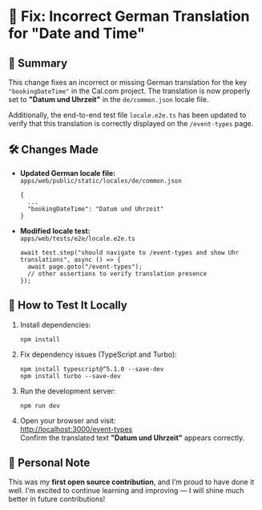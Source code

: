 <!DOCTYPE html>
<html lang="en">
<head>
  <meta charset="UTF-8" />
  <meta name="viewport" content="width=device-width, initial-scale=1" />
  <title>Fix: Incorrect German Translation for "Date and Time"</title>
</head>
<body>
  <h1>🔧 Fix: Incorrect German Translation for "Date and Time"</h1>

  <h2>📝 Summary</h2>
  <p>This change fixes an incorrect or missing German translation for the key <code>"bookingDateTime"</code> in the Cal.com project. The translation is now properly set to <strong>"Datum und Uhrzeit"</strong> in the <code>de/common.json</code> locale file.</p>
  <p>Additionally, the end-to-end test file <code>locale.e2e.ts</code> has been updated to verify that this translation is correctly displayed on the <code>/event-types</code> page.</p>

  <h2>🛠️ Changes Made</h2>
  <ul>
    <li><strong>Updated German locale file:</strong><br />
      <code>apps/web/public/static/locales/de/common.json</code>
      <pre><code>{
  ...
  "bookingDateTime": "Datum und Uhrzeit"
}</code></pre>
    </li>
    <li><strong>Modified locale test:</strong><br />
      <code>apps/web/tests/e2e/locale.e2e.ts</code>
      <pre><code>await test.step("should navigate to /event-types and show Uhr translations", async () => {
  await page.goto("/event-types");
  // other assertions to verify translation presence
});</code></pre>
    </li>
  </ul>

  <h2>🧪 How to Test It Locally</h2>
  <ol>
    <li>Install dependencies:
      <pre><code>npm install</code></pre>
    </li>
    <li>Fix dependency issues (TypeScript and Turbo):
      <pre><code>npm install typescript@^5.1.0 --save-dev
npm install turbo --save-dev</code></pre>
    </li>
    <li>Run the development server:
      <pre><code>npm run dev</code></pre>
    </li>
    <li>Open your browser and visit:<br />
      <a href="http://localhost:3000/event-types" target="_blank" rel="noopener noreferrer">http://localhost:3000/event-types</a><br />
      Confirm the translated text <strong>"Datum und Uhrzeit"</strong> appears correctly.
    </li>
  </ol>

  <h2>🎉 Personal Note</h2>
  <p>This was my <strong>first open source contribution</strong>, and I’m proud to have done it well. I’m excited to continue learning and improving — I will shine much better in future contributions!</p>
</body>
</html>
